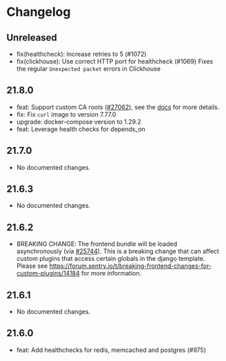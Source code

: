 # Changelog

## Unreleased

- fix(healthcheck): Increase retries to 5 (#1072)
- fix(clickhouse): Use correct HTTP port for healthcheck (#1069)
  Fixes the regular `Unexpected packet` errors in Clickhouse

## 21.8.0

- feat: Support custom CA roots ([#27062](https://github.com/getsentry/sentry/pull/27062)), see the [docs](https://develop.sentry.dev/self-hosted/custom-ca-roots/) for more details.
- fix: Fix `curl` image to version 7.77.0
- upgrade: docker-compose version to 1.29.2
- feat: Leverage health checks for depends_on

## 21.7.0

- No documented changes.

## 21.6.3

- No documented changes.

## 21.6.2

- BREAKING CHANGE: The frontend bundle will be loaded asynchronously (via [#25744](https://github.com/getsentry/sentry/pull/25744)). This is a breaking change that can affect custom plugins that access certain globals in the django template. Please see https://forum.sentry.io/t/breaking-frontend-changes-for-custom-plugins/14184 for more information.

## 21.6.1

- No documented changes.

## 21.6.0

- feat: Add healthchecks for redis, memcached and postgres (#975)
